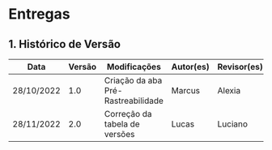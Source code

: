 # Entregas

## 1. Histórico de Versão

| Data       | Versão | Modificações                       | Autor(es) | Revisor(es) |
| ---------- | ------ | ---------------------------------- | --------- | ----------- |
| 28/10/2022 | 1.0    | Criação da aba Pré-Rastreabilidade | Marcus    | Alexia      |
| 28/11/2022 | 2.0    | Correção da tabela de versões      | Lucas     | Luciano     |